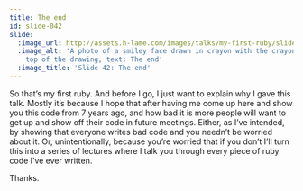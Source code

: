 ```yaml
---
title: The end
id: slide-042
slide:
  :image_url: http://assets.h-lame.com/images/talks/my-first-ruby/slides/042.jpg
  :image_alt: 'A photo of a smiley face drawn in crayon with the crayons lying on
    top of the drawing; text: The end'
  :image_title: 'Slide 42: The end'
---
```

So that’s my first ruby.  And before I go, I just want to explain why I gave this talk.  Mostly it’s because I hope that after having me come up here and show you this code from 7 years ago, and how bad it is more people will want to get up and show off their code in future meetings.  Either, as I’ve intended, by showing that everyone writes bad code and you needn’t be worried about it.  Or, unintentionally, because you’re worried that if you don’t I’ll turn this into a series of lectures where I talk you through every piece of ruby code I’ve ever written.

Thanks.

